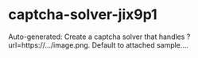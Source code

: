 # captcha-solver-jix9p1
Auto-generated: Create a captcha solver that handles ?url=https://.../image.png. Default to attached sample....
